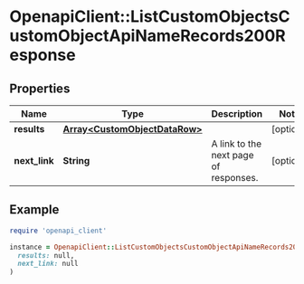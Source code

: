 # OpenapiClient::ListCustomObjectsCustomObjectApiNameRecords200Response

## Properties

| Name | Type | Description | Notes |
| ---- | ---- | ----------- | ----- |
| **results** | [**Array&lt;CustomObjectDataRow&gt;**](CustomObjectDataRow.md) |  | [optional] |
| **next_link** | **String** | A link to the next page of responses. | [optional] |

## Example

```ruby
require 'openapi_client'

instance = OpenapiClient::ListCustomObjectsCustomObjectApiNameRecords200Response.new(
  results: null,
  next_link: null
)
```

